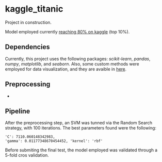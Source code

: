 # kaggle_titanic

Project in construction.

Model employed currently [reaching 80% on kaggle](https://www.kaggle.com/raseidi/competitions) (top 10%).

## Dependencies

Currently, this project uses the following packages: *scikit-learn*, *pandas*, *numpy*, *matplotlib*, and *seaborn*. Also, some custom methods were employed for data visualization, and they are avaible in [here](https://github.com/raseidi/data_visualization).

## Preprocessing
-
## Pipeline

After the preprocessing step, an SVM was tunned via the Random Search strategy, with 100 iterations. The best parameters found were the following:
 
```
'C': 7110.060148342983,
'gamma': 0.01177348670454452, 'kernel': 'rbf'
```

Before submiting the final test, the model employed was validated through a 5-fold cros validation.
